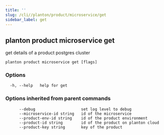 ```yaml
---
title: ''
slug: /cli//planton/product/microservice/get
sidebar_label: get
---
```

## planton product microservice get

get details of a product postgres cluster

```
planton product microservice get [flags]
```

### Options

```
  -h, --help   help for get
```

### Options inherited from parent commands

```
      --debug                    set log level to debug
      --microservice-id string   id of the microservice
      --product-env-id string    id of the product environment
      --product-id string        id of the product on planton cloud
      --product-key string       key of the product
```

